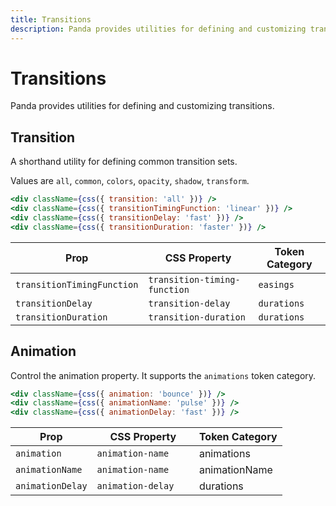 ```yaml
---
title: Transitions
description: Panda provides utilities for defining and customizing transitions.
---
```


# Transitions

Panda provides utilities for defining and customizing transitions.

## Transition

A shorthand utility for defining common transition sets.

Values are `all`, `common`, `colors`, `opacity`, `shadow`, `transform`.

```jsx
<div className={css({ transition: 'all' })} />
<div className={css({ transitionTimingFunction: 'linear' })} />
<div className={css({ transitionDelay: 'fast' })} />
<div className={css({ transitionDuration: 'faster' })} />
```

| Prop                       | CSS Property                 | Token Category |
| -------------------------- | ---------------------------- | -------------- |
| `transitionTimingFunction` | `transition-timing-function	` | `easings`      |
| `transitionDelay`          | `transition-delay	`           | `durations`    |
| `transitionDuration`       | `transition-duration	`        | `durations`    |

## Animation

Control the animation property. It supports the `animations` token category.

```jsx
<div className={css({ animation: 'bounce' })} />
<div className={css({ animationName: 'pulse' })} />
<div className={css({ animationDelay: 'fast' })} />
```

| Prop             | CSS Property      | Token Category |
| ---------------- | ----------------- | -------------- |
| `animation`      | `animation-name	`  | animations     |
| `animationName`  | `animation-name	`  | animationName  |
| `animationDelay` | `animation-delay	` | durations      |
